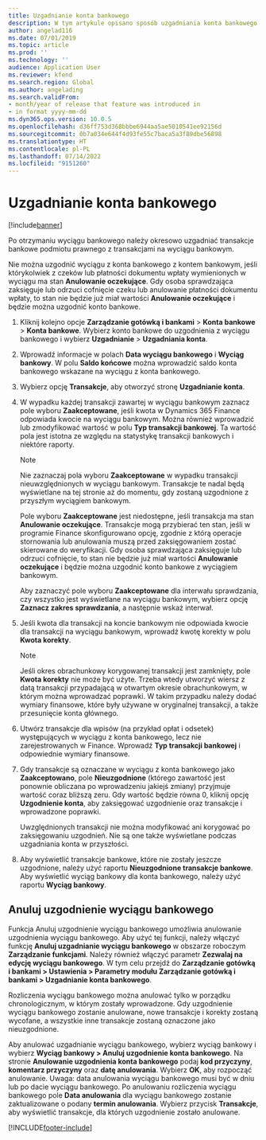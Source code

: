 ```yaml
---
title: Uzgadnianie konta bankowego
description: W tym artykule opisano sposób uzgadniania konta bankowego.
author: angelad116
ms.date: 07/01/2019
ms.topic: article
ms.prod: ''
ms.technology: ''
audience: Application User
ms.reviewer: kfend
ms.search.region: Global
ms.author: angelading
ms.search.validFrom:
- month/year of release that feature was introduced in
- in format yyyy-mm-dd
ms.dyn365.ops.version: 10.0.5
ms.openlocfilehash: d36ff753d368bbbe6944aa5ae5010541ee92156d
ms.sourcegitcommit: 0b7a034e644f4d93fe55c7baca5a3f89dbe56898
ms.translationtype: HT
ms.contentlocale: pl-PL
ms.lasthandoff: 07/14/2022
ms.locfileid: "9151260"
---
```

# <a name="reconcile-a-bank-account"></a>Uzgadnianie konta bankowego

[!include[banner](../includes/banner.md)]

Po otrzymaniu wyciągu bankowego należy okresowo uzgadniać transakcje bankowe podmiotu prawnego z transakcjami na wyciągu bankowym.

Nie można uzgodnić wyciągu z konta bankowego z kontem bankowym, jeśli którykolwiek z czeków lub płatności dokumentu wpłaty wymienionych w wyciągu ma stan **Anulowanie oczekujące**. Gdy osoba sprawdzająca zaksięguje lub odrzuci cofnięcie czeku lub anulowanie płatności dokumentu wpłaty, to stan nie będzie już miał wartości **Anulowanie oczekujące** i będzie można uzgodnić konto bankowe.

1.  Kliknij kolejno opcje **Zarządzanie gotówką i bankami** \> **Konta bankowe** \> **Konta bankowe**. Wybierz konto bankowe do uzgodnienia z wyciągu bankowego i wybierz **Uzgadnianie** > **Uzgadniania konta**.

2.  Wprowadź informacje w polach **Data wyciągu bankowego** i **Wyciąg bankowy**. W polu **Saldo końcowe** można wprowadzić saldo konta bankowego wskazane na wyciągu z konta bankowego.

3.  Wybierz opcję **Transakcje**, aby otworzyć stronę **Uzgadnianie konta**.

4.  W wypadku każdej transakcji zawartej w wyciągu bankowym zaznacz pole wyboru **Zaakceptowane**, jeśli kwota w Dynamics 365 Finance odpowiada kwocie na wyciągu bankowym. Można również wprowadzić lub zmodyfikować wartość w polu **Typ transakcji bankowej**. Ta wartość pola jest istotna ze względu na statystykę transakcji bankowych i niektóre raporty.
    

    > [!NOTE]
    > <P>Nie zaznaczaj pola wyboru <STRONG>Zaakceptowane</STRONG> w wypadku transakcji nieuwzględnionych w wyciągu bankowym. Transakcje te nadal będą wyświetlane na tej stronie aż do momentu, gdy zostaną uzgodnione z przyszłym wyciągiem bankowym.</P>
    > <P>Pole wyboru <STRONG>Zaakceptowane</STRONG> jest niedostępne, jeśli transakcja ma stan <STRONG>Anulowanie oczekujące</STRONG>. Transakcje mogą przybierać ten stan, jeśli w programie Finance skonfigurowano opcję, zgodnie z którą operacje stornowania lub anulowania muszą przed zaksięgowaniem zostać skierowane do weryfikacji. Gdy osoba sprawdzająca zaksięguje lub odrzuci cofnięcie, to stan nie będzie już miał wartości <STRONG>Anulowanie oczekujące</STRONG> i będzie można uzgodnić konto bankowe z wyciągiem bankowym.</P>

    
    Aby zaznaczyć pole wyboru **Zaakceptowane** dla interwału sprawdzania, czy wszystko jest wyświetlane na wyciągu bankowym, wybierz opcję **Zaznacz zakres sprawdzania**, a następnie wskaż interwał.

5.  Jeśli kwota dla transakcji na koncie bankowym nie odpowiada kwocie dla transakcji na wyciągu bankowym, wprowadź kwotę korekty w polu **Kwota korekty**.
    

    > [!NOTE]
    > <P>Jeśli okres obrachunkowy korygowanej transakcji jest zamknięty, pole <STRONG>Kwota korekty</STRONG> nie może być użyte. Trzeba wtedy utworzyć wiersz z datą transakcji przypadającą w otwartym okresie obrachunkowym, w którym można wprowadzać poprawki. W takim przypadku należy dodać wymiary finansowe, które były używane w oryginalnej transakcji, a także przesunięcie konta głównego.</P>



6.  Utwórz transakcje dla wpisów (na przykład opłat i odsetek) występujących w wyciągu z konta bankowego, lecz nie zarejestrowanych w Finance. Wprowadź **Typ transakcji bankowej** i odpowiednie wymiary finansowe.

7.  Gdy transakcje są oznaczane w wyciągu z konta bankowego jako **Zaakceptowano**, pole **Nieuzgodnione** (którego zawartość jest ponownie obliczana po wprowadzeniu jakiejś zmiany) przyjmuje wartość coraz bliższą zeru. Gdy wartość będzie równa 0, kliknij opcję **Uzgodnienie konta**, aby zaksięgować uzgodnienie oraz transakcje i wprowadzone poprawki.
    
    Uwzględnionych transakcji nie można modyfikować ani korygować po zaksięgowaniu uzgodnień. Nie są one także wyświetlane podczas uzgadniania konta w przyszłości.

8.  Aby wyświetlić transakcje bankowe, które nie zostały jeszcze uzgodnione, należy użyć raportu **Nieuzgodnione transakcje bankowe**. Aby wyświetlić wyciąg bankowy dla konta bankowego, należy użyć raportu **Wyciąg bankowy**.

## <a name="cancel-bank-statement-reconciliation"></a>Anuluj uzgodnienie wyciągu bankowego 

Funkcja Anuluj uzgodnienie wyciągu bankowego umożliwia anulowanie uzgodnienia wyciągu bankowego. Aby użyć tej funkcji, należy włączyć funkcję **Anuluj uzgadnianie wyciągu bankowego** w obszarze roboczym **Zarządzanie funkcjami**. Należy również włączyć parametr **Zezwalaj na edycję wyciągu bankowego**. W tym celu przejdź do **Zarządzanie gotówką i bankami > Ustawienia > Parametry modułu Zarządzanie gotówką i bankami > Uzgadnianie konta bankowego**.
 
Rozliczenia wyciągu bankowego można anulować tylko w porządku chronologicznym, w którym zostały wprowadzone. Gdy uzgodnienie wyciągu bankowego zostanie anulowane, nowe transakcje i korekty zostaną wycofane, a wszystkie inne transakcje zostaną oznaczone jako nieuzgodnione.
 
Aby anulować uzgadnianie wyciągu bankowego, wybierz wyciąg bankowy i wybierz **Wyciąg bankowy > Anuluj uzgodnienie konta bankowego**. Na stronie **Anulowanie uzgodnienia konta bankowego** podaj **kod przyczyny**, **komentarz przyczyny** oraz **datę anulowania**. Wybierz **OK**, aby rozpocząć anulowanie. Uwaga: data anulowania wyciągu bankowego musi być w dniu lub po dacie wyciągu bankowego. Po anulowaniu rozliczenia wyciągu bankowego pole **Data anulowania** dla wyciągu bankowego zostanie zaktualizowane o podany **termin anulowania**. Wybierz przycisk **Transakcje**, aby wyświetlić transakcje, dla których uzgodnienie zostało anulowane.


[!INCLUDE[footer-include](../../includes/footer-banner.md)]
